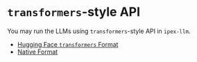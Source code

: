 # ``transformers``-style API

You may run the LLMs using ``transformers``-style API in ``ipex-llm``.

* [Hugging Face ``transformers`` Format](./hugging_face_format.html)
* [Native Format](./native_format.html)